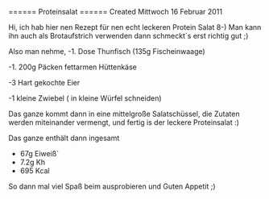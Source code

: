 
====== Proteinsalat ======
Created Mittwoch 16 Februar 2011

Hi, ich hab hier nen Rezept für nen echt leckeren Protein Salat 8-)
Man kann ihn auch als Brotaufstrich verwenden dann schmeckt´s erst richtig gut ;)

Also man nehme,
-1. Dose Thunfisch (135g Fischeinwaage)

-1. 200g Päcken fettarmen Hüttenkäse

-3 Hart gekochte Eier

-1 kleine Zwiebel ( in kleine Würfel schneiden)

Das ganze kommt dann in eine mittelgroße Salatschüssel, die Zutaten werden miteinander vermengt, und fertig is der leckere Proteinsalat :)

Das ganze enthält dann ingesamt

- 67g Eiweiß´
- 7.2g Kh
- 695 Kcal

So dann mal viel Spaß beim ausprobieren
und Guten Appetit ;)


